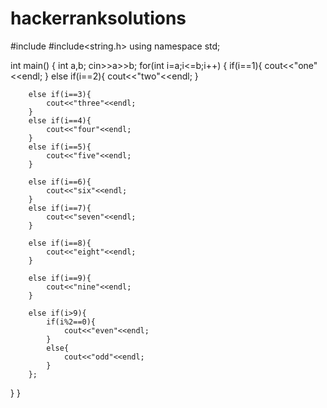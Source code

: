 # hackerranksolutions
#include<iostream>
#include<string.h>
using namespace std;


int main() {
    int a,b;
    cin>>a>>b;
    for(int i=a;i<=b;i++)
    {
        if(i==1){
            cout<<"one"<<endl;
        }
        else if(i==2){
            cout<<"two"<<endl;
        }
        
        else if(i==3){
            cout<<"three"<<endl;
        }
        else if(i==4){
            cout<<"four"<<endl;
        }
        else if(i==5){
            cout<<"five"<<endl;
        }
        
        else if(i==6){
            cout<<"six"<<endl;
        }
        else if(i==7){
            cout<<"seven"<<endl;
        }
        
        else if(i==8){
            cout<<"eight"<<endl;
        }
        
        else if(i==9){
            cout<<"nine"<<endl;
        }
        
        else if(i>9){
            if(i%2==0){
                cout<<"even"<<endl;
            }
            else{
                cout<<"odd"<<endl;
            }
        };
}
}

